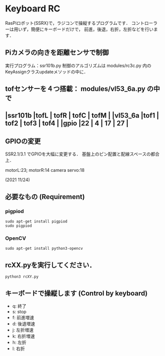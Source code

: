 # Keyboard RC
RasPiロボット(SSRX)で，ラジコンで操縦するプログラムです．
コントローラーは用いず，簡便にキーボードだけで，
前進，後退，右折，左折などを行います．

## Piカメラの向きを距離センサで制御
実行プログラム：ssr101b.py 
制御のアルゴリズムは modules/rc3c.py 内のKeyAssignクラスupdateメソッドの中に．

tofセンサーを４つ搭載：
modules/vl53_6a.py の中で 
----------------------------
|ssr101b |tofL | tofR | tofC | tofM |
|vl53_6a |tof1 | tof2 | tof3 | tof4 |
|gpio    |22   |  4   | 17   |  27  |
----------------------------

## GPIOの変更
SSR2.1/3.1 でGPIOを大幅に変更する．
基盤上のピン配置と配線スペースの都合上．


motorL:23; motorR:14
camera servo:18

(2021 11/24)

## 必要なもの (Requirement)
### pigpiod
```
sudo apt-get install pigpiod
sudo pigpiod
```

### OpenCV
```
sudo apt-get install python3-opencv
```

## rcXX.pyを実行してください．
```
python3 rcXY.py
```

## キーボードで操縦します (Control by keyboard)

  - q: 終了
  - s: stop
  - f: 前進増速
  - d: 後退増速
  - j: 左折増速
  - k: 右折増速
  - h: 左折
  - l: 右折


